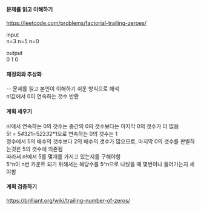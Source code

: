 #### 문제를 읽고 이해하기
https://leetcode.com/problems/factorial-trailing-zeroes/

input</br>
n=3
n=5
n=0


output</br>
0
1
0


#### 재정의와 추상화<br>
-- 문제를 읽고 본인이 이해하기 쉬운 방식으로 해석<br>
n!값에서 0이 연속하는 갯수 반환

#### 계획 세우기<br>
n!에서 연속하는 0의 갯수는 중간의 0의 갯수보다는 마지막 0의 갯수가 더 많음<br>
5! = 5*4*3*2*1=5*2*2*3*2*1으로 연속하는 0의 갯수는 1<br>
정수에서 5의 배수의 갯수보다 2의 배수의 갯수가 많으므로, 마지막 0의 갯수를 판별하는것은 5의 갯수에 의존됨<br>
따라서 n!에서 5를 몇개를 가지고 있는지를 구해야함<br>
5^n이 n번 카운트 되기 위해서는 해당수를 5^n으로 나눴을 때 몇번이나 들어가는지 세야함

#### 계획 검증하기
https://brilliant.org/wiki/trailing-number-of-zeros/
